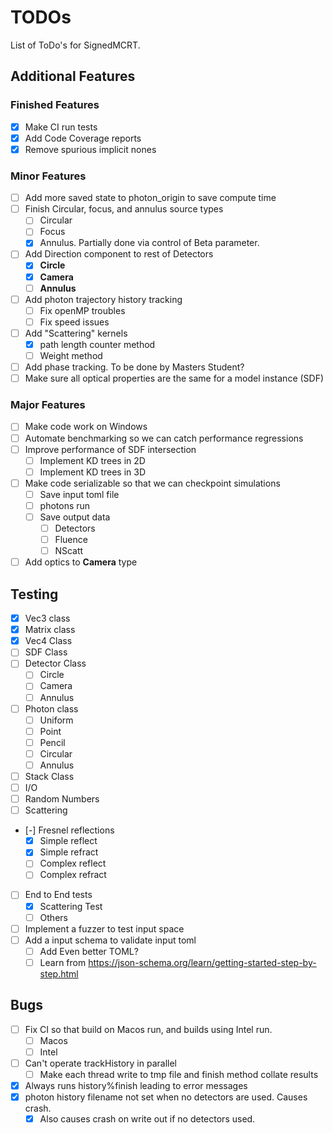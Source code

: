 # TODOs

List of ToDo's for SignedMCRT.

## Additional Features
### Finished Features
- [x] Make CI run tests
- [x] Add Code Coverage reports
- [x] Remove spurious implicit nones
### Minor Features
- [ ] Add more saved state to photon_origin to save compute time
- [ ] Finish Circular, focus, and annulus source types
    - [ ] Circular
    - [ ] Focus
    - [x] Annulus. Partially done via control of Beta parameter. 
- [ ] Add Direction component to rest of Detectors
    - [x] **Circle**
    - [x] **Camera**
    - [ ] **Annulus**
- [ ] Add photon trajectory history tracking
    - [ ] Fix openMP troubles
    - [ ] Fix speed issues
- [ ] Add "Scattering" kernels
    - [x] path length counter method
    - [ ] Weight method
- [ ] Add phase tracking. To be done by Masters Student?
- [ ] Make sure all optical properties are the same for a model instance (SDF)
### Major Features
- [ ] Make code work on Windows
- [ ] Automate benchmarking so we can catch performance regressions
- [ ] Improve performance of SDF intersection
    - [ ] Implement KD trees in 2D
    - [ ] Implement KD trees in 3D
- [ ] Make code serializable so that we can checkpoint simulations
     - [ ] Save input toml file
     - [ ] photons run
     - [ ] Save output data
        - [ ] Detectors
        - [ ] Fluence
        - [ ] NScatt
- [ ] Add optics to **Camera** type

## Testing

- [x] Vec3 class
- [x] Matrix class
- [x] Vec4 Class
- [ ] SDF Class
- [ ] Detector Class
    - [ ] Circle
    - [ ] Camera
    - [ ] Annulus
- [ ] Photon class
    - [ ] Uniform
    - [ ] Point
    - [ ] Pencil
    - [ ] Circular
    - [ ] Annulus
- [ ] Stack Class
- [ ] I/O
- [ ] Random Numbers
- [ ] Scattering
- [-] Fresnel reflections
    - [x] Simple reflect
    - [x] Simple refract
    - [ ] Complex reflect
    - [ ] Complex refract
- [ ] End to End tests
    - [x] Scattering Test
    - [ ] Others
- [ ] Implement a fuzzer to test input space
- [ ] Add a input schema to validate input toml
    - [ ] Add Even better TOML?
    - [ ] Learn from https://json-schema.org/learn/getting-started-step-by-step.html

## Bugs
- [ ] Fix CI so that build on Macos run, and builds using Intel run.
    - [ ] Macos
    - [ ] Intel
- [ ] Can't operate trackHistory in parallel
    - [ ] Make each thread write to tmp file and finish method collate results
- [x] Always runs history%finish leading to error messages
- [x] photon history filename not set when no detectors are used. Causes crash.
    - [x] Also causes crash on write out if no detectors used.
